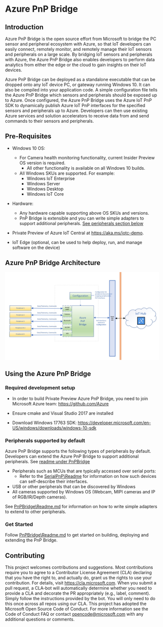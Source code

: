 
# Azure PnP Bridge

## Introduction
Azure PnP Bridge is the open source effort from Microsoft to bridge the PC sensor and peripheral ecosystem with Azure, so that IoT developers can easily connect, remotely monitor, and remotely manage their IoT sensors and peripherals on a large scale. By bridging IoT sensors and peripherals with Azure, the Azure PnP Bridge also enables developers to perform data analytics from either the edge or the cloud to gain insights on their IoT devices.

Azure PnP Bridge can be deployed as a standalone executable that can be dropped onto any IoT device PC, or gateway running Windows 10. It can also be compiled into your application code. A simple configuration file tells the Azure PnP Bridge which sensors and peripherals should be exposed up to Azure. Once configured, the Azure PnP Bridge uses the Azure IoT PnP SDK to dynamically publish Azure IoT PnP interfaces for the specified sensors and peripherals up to Azure. Developers can then use existing Azure services and solution accelerators to receive data from and send commands to their sensors and peripherals. 


## <a id="pre-requisites"></a>Pre-Requisites
- Windows 10 OS:
  - For Camera health monitoring functionality, current Insider Preview OS version is required.
    - All other functionality is available on all Windows 10 builds. 
  - All Windows SKUs are supported. For example:
    - Windows IoT Enterprise
    - Windows Server
    - Windows Desktop
    - Windows IoT Core

- Hardware:
  - Any hardware capable supporting above OS SKUs and versions.
  - PnP Bridge is extensible and you can write simple adapters to support additional peripherals. 
    [See peripherals section below](#peripherals-supported-by-default)

- Private Preview of Azure IoT Central at https://aka.ms/iotc-demo.

- IoT Edge (optional, can be used to help deploy, run, and manage software on the device)

## Azure PnP Bridge Architecture
![Architecture](./PnpBridge/docs/Pictures/AzurePnPBridge.png)

## Using the Azure PnP Bridge

### Required development setup
- In order to build Private Preview Azure PnP Bridge, you need to join Microsoft Azure team: https://github.com/Azure

- Ensure cmake and Visual Studio 2017 are installed

- Download Windows 17763 SDK: https://developer.microsoft.com/en-US/windows/downloads/windows-10-sdk

### Peripherals supported by default

Azure PnP Bridge supports the following types of peripherals by default. Developers can extend the Azure PnP Bridge to support additional peripherals. See [readme under PnPBridge](PnpBridge\readme.md)
- Peripherals such as MCUs that are typically accessed over serial ports:
    - Refer to the [SerialPnP\Readme](SerialPnP\readme.md) for information on how such devices can self-describe their interfaces.
- USB or other peripherals that can be discovered by Windows
- All cameras supported by Windows OS (Webcam, MIPI cameras and IP of RGB/IR/Depth cameras).

See [PnPBridge\Readme.md](PnpBridge\readme.md) for information on how to write simple adapters to extend to other peripherals.

### Get Started

Follow [PnPBridge\Readme.md](PnpBridge\readme.md) to get started on building, deploying and extending the PnP Bridge.


## Contributing
This project welcomes contributions and suggestions. Most contributions require you to agree to a Contributor License Agreement (CLA) declaring that you have the right to, and actually do, grant us the rights to use your contribution. For details, visit https://cla.microsoft.com. When you submit a pull request, a CLA-bot will automatically determine whether you need to provide a CLA and decorate the PR appropriately (e.g., label, comment). Simply follow the instructions provided by the bot. You will only need to do this once across all repos using our CLA. This project has adopted the Microsoft Open Source Code of Conduct. For more information see the Code of Conduct FAQ or contact opencode@microsoft.com with any additional questions or comments.
